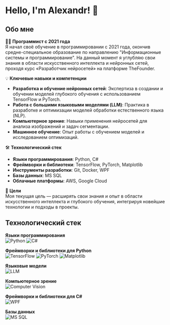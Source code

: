 # Hello, I'm Alexandr! 👋

## Обо мне

👨‍💻 **Программист с 2021 года**  
Я начал своё обучение в программировании с 2021 года, окончив средне-специальное образование по направлению "Информационные системы и программирование". На данный момент я углубляю свои знания в области искусственного интеллекта и нейронных сетей, проходя курс «Разработчик нейросетей» на платформе TheFounder.

💡 **Ключевые навыки и компетенции**  
- **Разработка и обучение нейронных сетей**: Экспертиза в создании и обучении моделей глубокого обучения с использованием TensorFlow и PyTorch.
- **Работа с большими языковыми моделями (LLM)**: Практика в разработке и оптимизации моделей обработки естественного языка (NLP).
- **Компьютерное зрение**: Навыки применения нейросетей для анализа изображений и задач сегментации.
- **Машинное обучение**: Опыт работы с обучением моделей и исследованием оптимизаций.
  
🛠 **Технологический стек**  
- **Языки программирования**: Python, C#
- **Фреймворки и библиотеки**: TensorFlow, PyTorch, Matplotlib
- **Инструменты разработки**: Git, Docker, WPF
- **Базы данных**: MS SQL
- **Облачные платформы**: AWS, Google Cloud

🚀 **Цели**  
Моя текущая цель — расширять свои знания и опыт в области искусственного интеллекта и глубокого обучения, интегрируя новейшие технологии и подходы в проекты.

## Технологический стек

**Языки программирования**  
![Python](https://img.shields.io/badge/-Python-3776AB?logo=python&logoColor=white&style=for-the-badge)
![C#](https://img.shields.io/badge/-C%23-239120?logo=csharp&logoColor=white&style=for-the-badge)

**Фреймворки и библиотеки для Python**  
![TensorFlow](https://img.shields.io/badge/-TensorFlow-FF6F00?logo=tensorflow&logoColor=white&style=for-the-badge)
![PyTorch](https://img.shields.io/badge/-PyTorch-EE4C2C?logo=pytorch&logoColor=white&style=for-the-badge)
![Matplotlib](https://img.shields.io/badge/-Matplotlib-3776AB?logo=python&logoColor=white&style=for-the-badge)

**Языковые модели**  
![LLM](https://img.shields.io/badge/-LLMs-ff8800?style=for-the-badge)

**Компьютерное зрение**  
![Computer Vision](https://img.shields.io/badge/-Computer%20Vision-3776AB?logo=opencv&logoColor=white&style=for-the-badge)

**Фреймворки и библиотеки для C#**  
![WPF](https://img.shields.io/badge/-WPF-178600?logo=.net&logoColor=white&style=for-the-badge)

**Базы данных**  
![MS SQL](https://img.shields.io/badge/-MS%20SQL-CC2927?logo=microsoft-sql-server&logoColor=white&style=for-the-badge)

